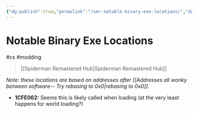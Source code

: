 ```yaml
---
{"dg-publish":true,"permalink":"/smr-notable-binary-exe-locations/","dgHomeLink":true,"dgPassFrontmatter":false,"dgShowLocalGraph":true}
---
```


# Notable Binary Exe Locations
#cs #modding 
> [[Spiderman Remastered Hub|Spiderman Remastered Hub]]

*Note: these locations are based on addresses after [[Addresses all wonky between software-- Try rebasing to 0x0|rebasing to 0x0]].*

* **1CFE062:** Seems this is likely called when loading (at the very least happens for world loading?)